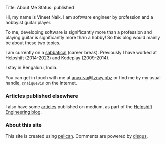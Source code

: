 Title: About Me
Status: published

Hi, my name is Vineet Naik. I am software engineer by profession and a
hobbyist guitar player.

To me, developing software is significantly more than a profession and
playing guitar is significantly more than a hobby! So this blog would
mainly be about these two topics.

I am currently on a
[sabbatical](https://www.youtube.com/watch?v=MNuOmTQdFjA) (career
break). Previously I have worked at Helpshift (2014-2023) and Kodeplay
(2009-2014).

I stay in Bengaluru, India.

You can get in touch with me at <email>anvxiva@tznvy.pbz</email> or
find me by my usual handle, `@naiquevin` on the Internet.

### Articles published elsewhere

I also have some [articles](https://medium.com/@naikvin_34014)
published on medium, as part of the [Helpshift Engineering
blog](https://medium.com/helpshift-engineering).

### About this site

This site is created using
[pelican](https://getpelican.com/). Comments are powered by
[disqus](https://disqus.com/).

